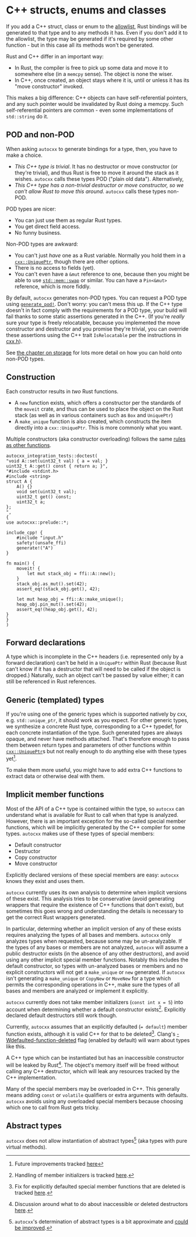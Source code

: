 # C++ structs, enums and classes

If you add a C++ struct, class or enum to the [allowlist](allowlist.md), Rust bindings will be generated to that type and to any methods it has.
Even if you don't add it to the allowlist, the type may be generated if it's required by some other function - but in this case
all its methods won't be generated.

Rust and C++ differ in an important way:

* In Rust, the compiler is free to pick up some data and move it to somewhere else (in a `memcpy` sense). The object is none the wiser.
* In C++, once created, an object stays where it is, until or unless it has its "move constructor" invoked.

This makes a big difference: C++ objects can have self-referential pointers, and any such pointer would be invalidated by Rust doing
a memcpy. Such self-referential pointers are common - even some implementations of `std::string` do it.

## POD and non-POD

When asking `autocxx` to generate bindings for a type, then, you have to make a choice.

* *This C++ type is trivial*. It has no destructor or move constructor (or they're trivial), and thus Rust is free to move it around the stack as it wishes. `autocxx` calls these types POD ("plain old data"). Alternatively,
* *This C++ type has a non-trivial destructor or move constructor, so we can't allow Rust to move this around*. `autocxx` calls these types non-POD.

POD types are nicer:

* You can just use them as regular Rust types.
* You get direct field access.
* No funny business.

Non-POD types are awkward:

* You can't just _have_ one as a Rust variable. Normally you hold them in a [`cxx::UniquePtr`](https://docs.rs/cxx/latest/cxx/struct.UniquePtr.html), though there are other options.
* There is no access to fields (yet).
* You can't even have a `&mut` reference to one, because then you might be able to use [`std::mem::swap`](https://doc.rust-lang.org/stable/std/mem/fn.swap.html) or similar. You can have a `Pin<&mut>` reference, which is more fiddly.

By default, `autocxx` generates non-POD types. You can request a POD type using [`generate_pod!`](https://docs.rs/autocxx/latest/autocxx/macro.generate_pod.html). Don't worry: you can't mess this up. If the C++ type doesn't in fact comply with the requirements for a POD type, your build will fail thanks to some static assertions generated in the C++. (If you're _really_ sure your type is freely relocatable, because you implemented the move constructor and destructor and you promise they're trivial, you can override these assertions using the C++ trait `IsRelocatable` per the instructions in [cxx.h](https://github.com/dtolnay/cxx/blob/master/include/cxx.h)).

See [the chapter on storage](storage.md) for lots more detail on how you can hold onto non-POD types.

## Construction

Each constructor results in _two_ Rust functions.

* A `new` function exists, which
  offers a constructor per the standards of the `moveit` crate, and thus can be used
  to place the object on the Rust stack (as well as in various containers such as `Box`
  and `UniquePtr`)
* A `make_unique` function is also created, which constructs the item directly into
  a `cxx::UniquePtr`. This is more commonly what you want.

Multiple constructors (aka constructor overloading) follows the same [rules as other functions](cpp_functions.html#overloads---and-identifiers-ending-in-digits).

```rust,ignore,autocxx,hidecpp
autocxx_integration_tests::doctest(
"void A::set(uint32_t val) { a = val; }
uint32_t A::get() const { return a; }",
"#include <stdint.h>
#include <string>
struct A {
    A() {}
    void set(uint32_t val);
    uint32_t get() const;
    uint32_t a;
};
",
{
use autocxx::prelude::*;

include_cpp! {
    #include "input.h"
    safety!(unsafe_ffi)
    generate!("A")
}

fn main() {
    moveit! {
        let mut stack_obj = ffi::A::new();
    }
    stack_obj.as_mut().set(42);
    assert_eq!(stack_obj.get(), 42);

    let mut heap_obj = ffi::A::make_unique();
    heap_obj.pin_mut().set(42);
    assert_eq!(heap_obj.get(), 42);
}
}
)
```

## Forward declarations

A type which is incomplete in the C++ headers (i.e. represented only by a forward
declaration) can't be held in a `UniquePtr` within Rust (because Rust can't know
if it has a destructor that will need to be called if the object is dropped.)
Naturally, such an object can't be passed by value either; it can still be
referenced in Rust references.

## Generic (templated) types

If you're using one of the generic types which is supported natively by cxx,
e.g. `std::unique_ptr`, it should work as you expect. For other generic types,
we synthesize a concrete Rust type, corresponding to a C++ typedef, for each
concrete instantiation of the type. Such generated types are always opaque,
and never have methods attached. That's therefore enough to pass them
between return types and parameters of other functions within [`cxx::UniquePtr`](https://docs.rs/cxx/latest/cxx/struct.UniquePtr.html)s
but not really enough to do anything else with these types yet[^templated].

[^templated]: Future improvements tracked [here](https://github.com/google/autocxx/issues/349)

To make them more useful, you might have to add extra C++ functions to extract
data or otherwise deal with them.

## Implicit member functions

Most of the API of a C++ type is contained within the type, so `autocxx` can
understand what is available for Rust to call when that type is analyzed.
However, there is an important exception for the so-called special
member functions, which will be implicitly generated by the C++ compiler for
some types. `autocxx` makes use of these types of special members:
* Default constructor
* Destructor
* Copy constructor
* Move constructor

Explicitly declared versions of these special members are easy: `autocxx` knows
they exist and uses them.

`autocxx` currently uses its own analysis to determine when implicit versions of
these exist. This analysis tries to be conservative (avoid generating wrappers
that require the existence of C++ functions that don't exist), but sometimes
this goes wrong and understanding the details is necessary to get the correct
Rust wrappers generated.

In particular, determing whether an implicit version of any of these exists
requires analyzing the types of all bases and members. `autocxx` only analyzes
types when requested, because some may be un-analyzable. If the types of any
bases or members are not analyzed, `autocxx` will assume a public destructor
exists (in the absence of any other destructors), and avoid using any other
implicit special member functions. Notably this includes the default
constructor, so types with un-analyzed bases or members and no explicit
constructors will not get a `make_unique` or `new` generated. If `autocxx` isn't
generating a `make_unique` or `CopyNew` or `MoveNew` for a type which permits
the corresponding operations in C++, make sure the types of all bases and
members are analyzed or implement it explicitly.

`autocxx` currently does not take member initializers (`const int x = 5`) into
account when determining whether a default constructor
exists[^member-initializers]. Explicitly declared default destructors still
work though.

Currently, `autocxx` assumes that an explicitly defaulted (`= default`) member
function exists, although it is valid C++ for that to be
deleted[^explicitly-defaulted]. Clang's
[-Wdefaulted-function-deleted](https://clang.llvm.org/docs/DiagnosticsReference.html#wdefaulted-function-deleted)
flag (enabled by default) will warn about types like this.

A C++ type which can be instantiated but has an inaccessible constructor will
be leaked by Rust[^inaccessible-destructor]. The object's memory itself will be
freed without calling any C++ destructor, which will leak any resources tracked
by the C++ implementation.

Many of the special members may be overloaded in C++. This generally means
adding `const` or `volatile` qualifiers or extra arguments with defaults.
`autocxx` avoids using any overloaded special members because choosing which
one to call from Rust gets tricky.

[^member-initializers]: Handling of member initializers is tracked
[here](https://github.com/google/autocxx/issues/816).
[^explicitly-defaulted]: Fix for explicitly defaulted special member functions
that are deleted is tracked [here](https://github.com/google/autocxx/issues/815).
[^inaccessible-destructor]: Discussion around what to do about inaccessible or
deleted destructors [here](https://github.com/google/autocxx/issues/829).

## Abstract types

`autocxx` does not allow instantiation of abstract types[^abstract] (aka types with pure virtual methods).

[^abstract]: `autocxx`'s determination of abstract types is a bit approximate and
[could be improved](https://github.com/google/autocxx/issues/774).